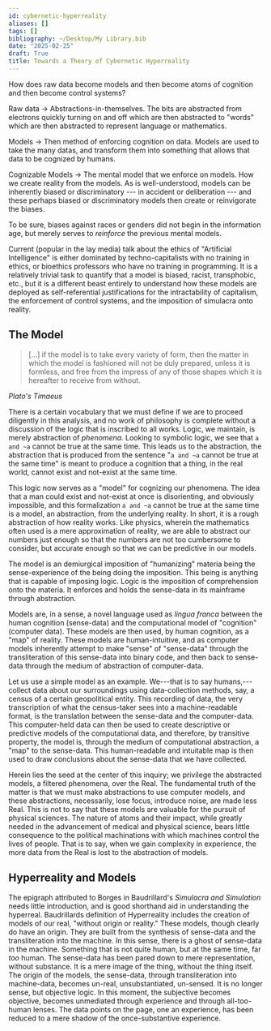 ```yaml
---
id: cybernetic-hyperreality
aliases: []
tags: []
bibliography: ~/Desktop/My Library.bib
date: "2025-02-25"
draft: True
title: Towards a Theory of Cybernetic Hyperreality
---
```


How does raw data become models and then become atoms of cognition and then become control systems? 


Raw data -> Abstractions-in-themselves. The bits are abstracted from electrons quickly turning on and off which are then abstracted to "words" which are then abstracted to represent language or mathematics.

Models -> Then method of enforcing cognition on data. Models are used to take the many datas, and transform them into something that allows that data to be cognized by humans.

Cognizable Models -> The mental model that we enforce on models. How we create reality from the models. As is well-understood, models can be inherently biased or discriminatory --- in accident or deliberation --- and these perhaps biased or discriminatory models then create or reinvigorate the biases.

To be sure, biases against races or genders did not begin in the information age, but merely serves to _reinforce_ the previous mental models.

Current (popular in the lay media) talk about the ethics of "Artificial Intelligence" is either dominated by techno-capitalists with no training in ethics, or bioethics professors who have no training in programming. It is a relatively trivial task to quantify that a model is biased, racist, transphobic, etc., but it is a different beast entirely to understand how these models are deployed as self-referential justifications for the intractability of capitalism, the enforcement of control systems, and the imposition of simulacra onto reality.

## The Model

> [...] if the model is to take every variety of form, then the matter in which the model is fashioned will not be duly prepared, unless it is formless, and free from the impress of any of those shapes which it is hereafter to receive from without.

_Plato's Timaeus_

There is a certain vocabulary that we must define if we are to proceed diligently in this analysis, and no work of philosophy is complete without a discussion of the logic that is inscribed to all works. Logic, we maintain, is merely abstraction of _phenomena_. Looking to symbolic logic, we see that `a and ~a` cannot be true at the same time. This leads us to the abstraction, the abstraction that is produced from the sentence "`a and ~a` cannot be true at the same time" is meant to produce a cognition that a thing, in the real world, cannot exist and not-exist at the same time. 

This logic now serves as a "model" for cognizing our phenomena. The idea that a man could exist and not-exist at once is disorienting, and obviously impossible, and this formalization `a and ~a` cannot be true at the same time is a model, an abstraction, from the underlying reality. In short, it is a rough abstraction of how reality works. Like physics, wherein the mathematics often used is a mere approximation of reality, we are able to abstract our numbers just enough so that the numbers are not too cumbersome to consider, but accurate enough so that we can be predictive in our models.

The model is an demiurgical imposition of "humanizing" materia being the sense-experience of the being doing the imposition. This being is anything that is capable of imposing logic. Logic is the imposition of comprehension onto the materia. It enforces and holds the sense-data in its mainframe through abstraction.

Models are, in a sense, a novel language used as _lingua franca_ between the human cognition (sense-data) and the computational model of "cognition" (computer data). These models are then used, by human cognition, as a "map" of reality. These models are human-intuitive, and as computer models inherently attempt to make "sense" of "sense-data" through the transliteration of this sense-data into binary code, and then back to sense-data through the medium of abstraction of computer-data.

Let us use a simple model as an example. We---that is to say humans,---collect data about our surroundings using data-collection methods, say, a census of a certain geopolitical entity. This recording of data, the very transcription of what the census-taker sees into a machine-readable format, is the translation between the sense-data and the computer-data. This computer-held data can then be used to create descriptive or predictive models of the computational data, and therefore, by transitive property, the model is, through the medium of computational abstraction, a "map" to the sense-data. This human-readable and intuitable map is then used to draw conclusions about the sense-data that we have collected.

Herein lies the seed at the center of this inquiry; we privilege the abstracted models, a filtered phenomena, over the Real. The fundamental truth of the matter is that we must make abstractions to use computer models, and these abstractions, necessarily, lose focus, introduce noise, are made less Real. This is not to say that these models are valuable for the pursuit of physical sciences. The nature of atoms and their impact, while greatly needed in the advancement of medical and physical science, bears little consequence to the political machinations with which machines control the lives of people. That is to say, when we gain complexity in experience, the more data from the Real is lost to the abstraction of models.

## Hyperreality and Models

The epigraph attributed to Borges in Baudrillard's _Simulacra and Simulation_ needs little introduction, and is good shorthand aid in understanding the hyperreal. Baudrillards definition of Hyperreality includes the creation of models of our real, "without origin or reality." These models, though clearly do have an origin. They are built from the synthesis of sense-data and the transliteration into the machine. In this sense, there is a ghost of sense-data in the machine. Something that is not quite human, but at the same time, far _too_ human. The sense-data has been pared down to mere representation, without substance. It is a mere image of the thing, without the thing itself. The origin of the models, the sense-data, through transliteration into machine-data, becomes un-real, unsubstantiated, un-sensed. It is no longer sense, but objective logic. In this moment, the subjective becomes objective, becomes unmediated through experience and through all-too-human lenses. The data points on the page, one an experience, has been reduced to a mere shadow of the once-substantive experience.
